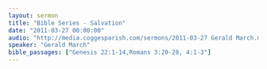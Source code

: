 ```yaml
---
layout: sermon
title: "Bible Series - Salvation"
date: "2011-03-27 00:00:00"
audio: "http://media.coggesparish.com/sermons/2011-03-27 Gerald March.mp3"
speaker: "Gerald March"
bible_passages: ["Genesis 22:1-14,Romans 3:20-28, 4:1-3"]
---
```

